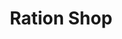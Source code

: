---
title: "Ration Shop"
url: /karuvatta/ration-shop-salem-kochi-kanyakumari-road/
shop: convenience
---